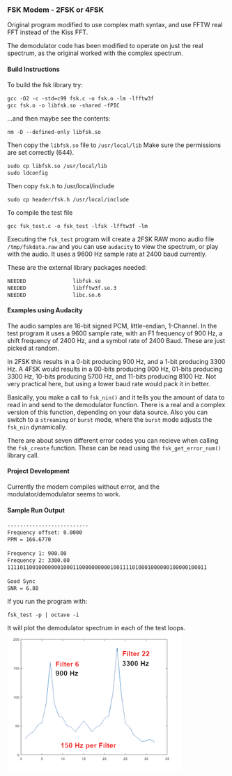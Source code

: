 ### FSK Modem - 2FSK or 4FSK

Original program modified to use complex math syntax, and use FFTW real FFT instead of the Kiss FFT.

The demodulator code has been modified to operate on just the real spectrum, as the original worked with the complex spectrum.
#### Build Instructions
To build the fsk library try:
```
gcc -O2 -c -std=c99 fsk.c -o fsk.o -lm -lfftw3f
gcc fsk.o -o libfsk.so -shared -fPIC
```
...and then maybe see the contents:
```
nm -D --defined-only libfsk.so
```
Then copy the ```libfsk.so``` file to ```/usr/local/lib``` Make sure the permissions are set correctly (644).
```
sudo cp libfsk.so /usr/local/lib
sudo ldconfig
```
Then copy ```fsk.h``` to /usr/local/include
```
sudo cp header/fsk.h /usr/local/include
```
To compile the test file
```
gcc fsk_test.c -o fsk_test -lfsk -lfftw3f -lm
```
Executing the ```fsk_test``` program will create a 2FSK RAW mono audio file ```/tmp/fskdata.raw``` and you can use ```audacity``` to view the spectrum, or play with the audio. It uses a 9600 Hz sample rate at 2400 baud currently.

These are the external library packages needed:
```
NEEDED               libfsk.so
NEEDED               libfftw3f.so.3
NEEDED               libc.so.6
```
#### Examples using Audacity
The audio samples are 16-bit signed PCM, little-endian, 1-Channel. In the test program it uses a 9600 sample rate, with an F1 frequency of 900 Hz, a shift frequency of 2400 Hz, and a symbol rate of 2400 Baud. These are just picked at random.

In 2FSK this results in a 0-bit producing 900 Hz, and a 1-bit producing 3300 Hz. A 4FSK would results in a 00-bits producing 900 Hz, 01-bits producing 3300 Hz, 10-bits producing 5700 Hz, and 11-bits producing 8100 Hz. Not very practical here, but using a lower baud rate would pack it in better.

Basically, you make a call to ```fsk_nin()``` and it tells you the amount of data to read in and send to the demodulator function. There is a real and a complex version of this function, depending on your data source. Also you can switch to a ```streaming``` or ```burst``` mode, where the ```burst``` mode adjusts the ```fsk_nin``` dynamically.

There are about seven different error codes you can recieve when calling the ```fsk_create``` function. These can be read using the ```fsk_get_error_num()``` library call.
#### Project Development
Currently the modem compiles without error, and the modulator/demodulator seems to work.
#### Sample Run Output
```
--------------------------
Frequency offset: 0.0000
PPM = 166.6770

Frequency 1: 900.00
Frequency 2: 3300.00
1111011001000000010001100000000001001111010001000000100000100011

Good Sync
SNR = 6.80
```
If you run the program with:
```
fsk_test -p | octave -i
```
It will plot the demodulator spectrum in each of the test loops.  
<img src="spectrum-plot.png" width="400">
